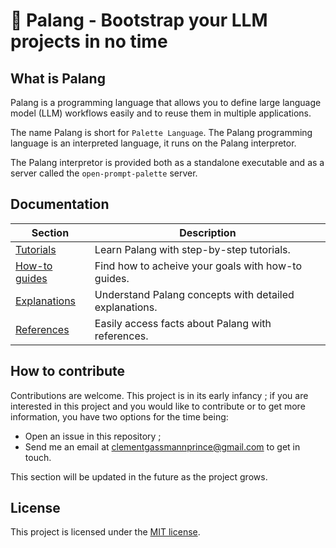 # 🎨 Palang - Bootstrap your LLM projects in no time

## What is Palang
Palang is a programming language that allows you to define large language model (LLM) workflows easily and to reuse them in multiple applications.

The name Palang is short for `Palette Language`. The Palang programming language is an interpreted language, it runs on the Palang interpretor.

The Palang interpretor is provided both as a standalone executable and as a server called the `open-prompt-palette` server.

## Documentation
| Section                                         | Description                                            |
|-------------------------------------------------|--------------------------------------------------------|
| [Tutorials](https://thinking-dragon.github.io/palang/tutorials/all-tutorials/)         | Learn Palang with step-by-step tutorials.              |
| [How-to guides](https://thinking-dragon.github.io/palang/how-to-guides/all-guides/) | Find how to acheive your goals with how-to guides.     |
| [Explanations](https://thinking-dragon.github.io/palang/explanations/all-explanations/)     | Understand Palang concepts with detailed explanations. |
| [References](https://thinking-dragon.github.io/palang/references/all-references/)         | Easily access facts about Palang with references.      |

## How to contribute
Contributions are welcome. This project is in its early infancy ; if you are interested in this project and you would like to contribute or to get more information, you have two options for the time being:
- Open an issue in this repository ;
- Send me an email at <a href="mailto:clementgassmannprince@gmail.com">clementgassmannprince@gmail.com</a> to get in touch.

This section will be updated in the future as the project grows.

## License
This project is licensed under the [MIT license](LICENSE).
